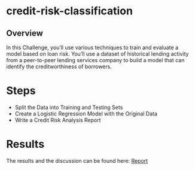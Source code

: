 # credit-risk-classification

## Overview
In this Challenge, you’ll use various techniques to train and evaluate a model based on loan risk. You’ll use a dataset of historical lending activity from a peer-to-peer lending services company to build a model that can identify the creditworthiness of borrowers.

# Steps
* Split the Data into Training and Testing Sets
* Create a Logistic Regression Model with the Original Data
* Write a Credit Risk Analysis Report

# Results
The results and the discussion can be found here:  [Report](https://github.com/sandhalie/credit-risk-classification/blob/main/Credit_Risk/Report.md)

